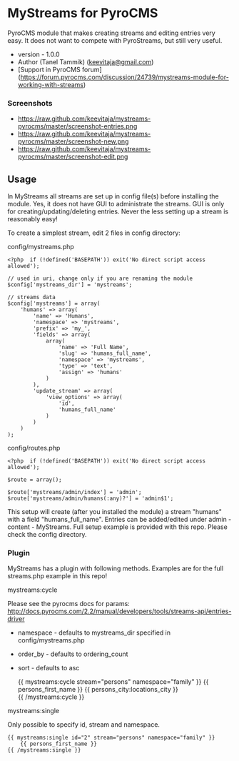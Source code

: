 # MyStreams for PyroCMS

PyroCMS module that makes creating streams and editing entries very easy. It does not want to compete with PyroStreams, but still very useful.

* version - 1.0.0
* Author (Tanel Tammik) (keevitaja@gmail.com)
* [Support in PyroCMS forum] (https://forum.pyrocms.com/discussion/24739/mystreams-module-for-working-with-streams)

### Screenshots

* https://raw.github.com/keevitaja/mystreams-pyrocms/master/screenshot-entries.png
* https://raw.github.com/keevitaja/mystreams-pyrocms/master/screenshot-new.png
* https://raw.github.com/keevitaja/mystreams-pyrocms/master/screenshot-edit.png

## Usage

In MyStreams all streams are set up in config file(s) before installing the module. Yes, it does not have GUI to administrate the streams. GUI is only for creating/updating/deleting entries. Never the less setting up a stream is reasonably easy!

To create a simplest stream, edit 2 files in config directory:

config/mystreams.php

	<?php  if (!defined('BASEPATH')) exit('No direct script access allowed');

	// used in uri, change only if you are renaming the module
	$config['mystreams_dir'] = 'mystreams';

	// streams data
	$config['mystreams'] = array(
		'humans' => array(
			'name' => 'Humans',
			'namespace' => 'mystreams',
			'prefix' => 'my_',
			'fields' => array(
				array(
					'name' => 'Full Name',
					'slug' => 'humans_full_name',
					'namespace' => 'mystreams',
					'type' => 'text',
					'assign' => 'humans'
				)
			),
			'update_stream' => array(
				'view_options' => array(
					'id',
					'humans_full_name'
				)
			)
		)
	);

config/routes.php

	<?php  if (!defined('BASEPATH')) exit('No direct script access allowed');

	$route = array();

	$route['mystreams/admin/index'] = 'admin';
	$route['mystreams/admin/humans(:any)?'] = 'admin$1';

This setup will create (after you installed the module) a stream "humans" with a field "humans_full_name". Entries can be added/edited under admin - content - MyStreams. Full setup example is provided with this repo. Please check the config directory.

### Plugin

MyStreams has a plugin with following methods. Examples are for the full streams.php example in this repo!

mystreams:cycle

Please see the pyrocms docs for params:
http://docs.pyrocms.com/2.2/manual/developers/tools/streams-api/entries-driver

* namespace - defaults to mystreams_dir specified in config/mystreams.php
* order_by - defaults to ordering_count
* sort - defaults to asc

	{{ mystreams:cycle stream="persons" namespace="family" }}
		{{ persons_first_name }} {{ persons_city:locations_city }}<br>
	{{ /mystreams:cycle }}
	
mystreams:single

Only possible to specify id, stream and namespace. 

	{{ mystreams:single id="2" stream="persons" namespace="family" }}
		{{ persons_first_name }}
	{{ /mystreams:single }}

